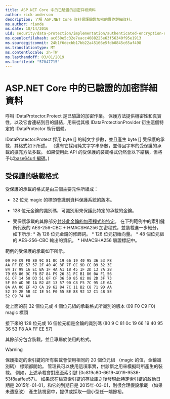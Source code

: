 ```yaml
---
title: ASP.NET Core 中的已驗證的加密詳細資料
author: rick-anderson
description: 了解 ASP.NET Core 資料保護驗證加密的實作詳細資料。
ms.author: riande
ms.date: 10/14/2016
uid: security/data-protection/implementation/authenticated-encryption-details
ms.openlocfilehash: ac650e5c32e7eacc4088225e63f56340f95e1913
ms.sourcegitcommit: 24b1f6decbb17bb22a45166e5fdb0845c65af498
ms.translationtype: MT
ms.contentlocale: zh-TW
ms.lasthandoff: 03/01/2019
ms.locfileid: "57047715"
---
```

# <a name="authenticated-encryption-details-in-aspnet-core"></a>ASP.NET Core 中的已驗證的加密詳細資料

<a name="data-protection-implementation-authenticated-encryption-details"></a>

呼叫 IDataProtector.Protect 是已驗證的加密作業。 保護方法提供機密性和真實性，以及它會連結到目的鏈結，用來從其根 IDataProtectionProvider 衍生這個特定的 IDataProtector 執行個體。

IDataProtector.Protect 採用 byte [] 的純文字參數，並且產生 byte [] 受保護的承載，其格式如下所述。 （還有它採用純文字字串參數，並傳回字串的受保護的承載的擴充方法多載。 如果使用此 API 的受保護的裝載格式仍然會以下結構，但將予以[base64url 編碼](https://tools.ietf.org/html/rfc4648#section-5)。)

## <a name="protected-payload-format"></a>受保護的裝載格式

受保護的承載的格式是由三個主要元件所組成：

* 32 位元 magic 的標頭會識別資料保護系統的版本。

* 128 位元金鑰的識別碼，可識別用來保護此特定的承載的金鑰。

* 受保護承載的其餘部分[封裝此金鑰的加密程式的特定](xref:security/data-protection/implementation/subkeyderivation#data-protection-implementation-subkey-derivation)。 在下列範例中的索引鍵所代表的 AES-256-CBC + HMACSHA256 加密程式，並裝載進一步細分，如下所示: * 為 128 位元金鑰的修飾詞。 * 128 位元初始向量。 * 48 個位元組的 AES-256-CBC 輸出的資訊。 * HMACSHA256 驗證標記中。

範例的受保護的承載如下所示。

```
09 F0 C9 F0 80 9C 81 0C 19 66 19 40 95 36 53 F8
AA FF EE 57 57 2F 40 4C 3F 7F CC 9D CC D9 32 3E
84 17 99 16 EC BA 1F 4A A1 18 45 1F 2D 13 7A 28
79 6B 86 9C F8 B7 84 F9 26 31 FC B1 86 0A F1 56
61 CF 14 58 D3 51 6F CF 36 50 85 82 08 2D 3F 73
5F B0 AD 9E 1A B2 AE 13 57 90 C8 F5 7C 95 4E 6A
8A AA 06 EF 43 CA 19 62 84 7C 11 B2 C8 71 9D AA
52 19 2E 5B 4C 1E 54 F0 55 BE 88 92 12 C1 4B 5E
52 C9 74 A0
```

從上面的前 32 個位元或 4 個位元組的承載格式所識別的版本 (09 F0 C9 F0) magic 標頭

接下來的 128 位元或 16 個位元組是金鑰的識別碼 (80 9 C 81 0c 19 66 19 40 95 36 53 F8 AA FF EE 57)

其餘部分包含裝載，並且專屬於使用的格式。

>[!WARNING]
> 保護指定的索引鍵的所有裝載會使用相同的 20 個位元組 （magic 的值，金鑰識別碼） 標頭都開始。 管理員可以使用這項事實，供診斷之用來模擬時所產生的裝載。 例如，上述承載會對應至索引鍵 {0c819c80-6619-4019-9536-53f8aaffee57}。 如果您在檢查索引鍵的存放庫之後發現此特定索引鍵的啟動日期是 2015年-01-01，和它的到期日是 2015年-03-01，則很合理假設承載 （如果未遭竄改） 產生該視窗中，提供或採取一個小型任一端餘裕。
